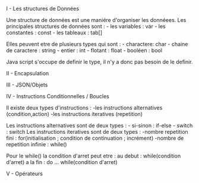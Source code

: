 ﻿I - Les structures de Données

Une structure de données est une maniére d'organiser les donnéees.
Les principales structures de données sont :
	- les variables :	var
	- les constantes :	const
	- les tableaux :	tab[]

Elles peuvent etre de plusieurs types qui sont :
	- charactere: 		char
	- chaine de caractere :	string
	- entier :		int
	- flotant :		float
	- booléen :		bool
	
Java script s'occupe de definir le type, il n'y a donc pas besoin de le definir.


II - Encapsulation


III - JSON/Objets


IV - Instructions Conditionnelles / Boucles

Il existe deux types d'instructions :
	-les instructions alternatives (condition,action)
	-les instructions iteratives (repetition)

Les instructions alternatives sont de deux types :
	- si-sinon : 		if-else
	- switch :		switch
Les instructions iteratives sont de deux types :
	-nombre repetition fini :		for(initialisation ; condition de continuation ; incrément)
	-nombre de repetition infinie :		while()

Pour le while() la condition d'arret peut etre :
	au debut :				while(condition d'arret)
	a la fin :				do ... while(condition d'arret)

V - Opérateurs
